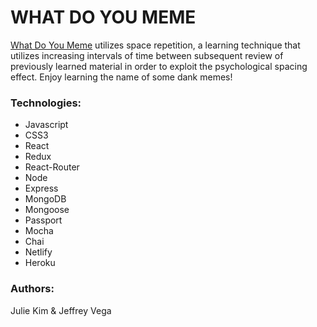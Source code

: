 # WHAT DO YOU MEME

<a href="#">What Do You Meme</a> utilizes space repetition, a learning technique that utilizes increasing intervals of time between subsequent review of previously learned material in order to exploit the psychological spacing effect. Enjoy learning the name of some dank memes!

### Technologies: 
- Javascript 
- CSS3 
- React
- Redux
- React-Router
- Node
- Express
- MongoDB
- Mongoose
- Passport
- Mocha
- Chai 
- Netlify
- Heroku 

### Authors: 
Julie Kim & Jeffrey Vega